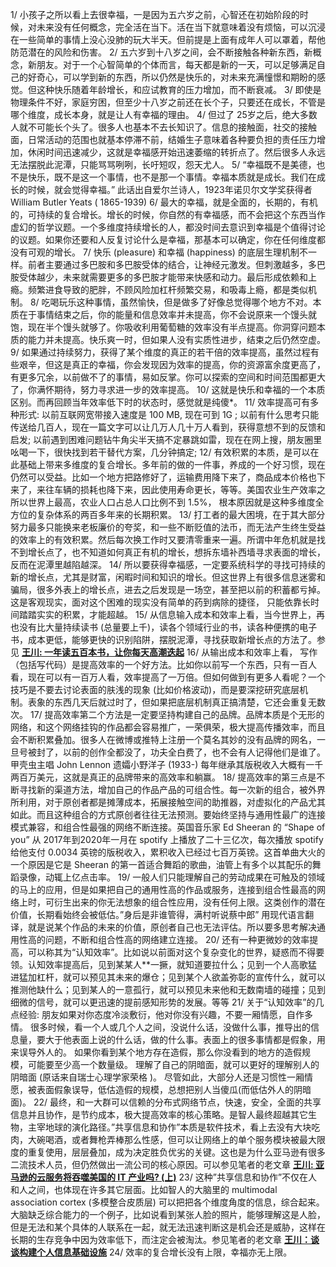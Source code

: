 1/ 小孩子之所以看上去很幸福，一是因为五六岁之前，心智还在初始阶段的时候，对未来没有任何概念，完全活在当下。活在当下就意味着没有烦恼，可以沉浸在一些简单的事情上没心没肺的玩大半天。但前提是上面有成年人可以罩着，帮他防范潜在的风险和伤害。
2/ 五六岁到十八岁之间，会不断接触各种新东西，新概念，新朋友。对于一个心智简单的个体而言，每天都是新的一天，可以足够满足自己的好奇心，可以学到新的东西，所以仍然是快乐的，对未来充满憧憬和期盼的感觉。但这种快乐随着年龄增长，和应试教育的压力增加，而不断衰减。
3/ 即使是物理条件不好，家庭穷困，但至少十八岁之前还在长个子，只要还在成长，不管是哪个维度，成长本身，就是让人有幸福的理由。
4/ 但过了 25岁之后，绝大多数人就不可能长个头了。很多人也基本不去长知识了。信息的接触面，社交的接触面，日常活动的范围也就基本停滞不前，结婚生子意味着各种要负担的责任压力增加，休闲时间迅速减少，这就是幸福感开始迅速萎缩的转折点了。然后很多人永远无法摆脱此泥潭，只能骂骂咧咧，长吁短叹，怨天尤人。
5/ “幸福既不是美德，也不是快乐，既不是这一个事情，也不是那一个事情。幸福本质就是成长。我们在成长的时候，就会觉得幸福。” 此话出自爱尔兰诗人，1923年诺贝尔文学奖获得者 William Butler Yeats ( 1865-1939)
6/ 最大的幸福，就是全面的，长期的，有机的，可持续的复合增长。增长的时候，你自然的有幸福感，而不会把这个东西当作虚幻的哲学议题。一个多维度持续增长的人，都没时间去意识到幸福是个值得讨论的议题。如果你还要和人反复讨论什么是幸福，那基本可以确定，你在任何维度都没有可观的增长。
7/ 快乐 (pleasure) 和幸福 (happiness) 的底层生理机制不一样。前者主要通过多巴胺和多巴胺受体的结合，让神经元激发。但刺激越多，多巴胺受体越少，未来就需要更多的多巴胺才能带来快感和动力。最后形成依赖和上瘾。频繁进食导致的肥胖，不顾风险加杠杆频繁交易，和吸毒上瘾，都是类似机制。
8/ 吃喝玩乐这种事情，虽然愉快，但是做多了好像总觉得哪个地方不对。本质在于事情结束之后，你的能量和信息效率并未提高，你不会说原来一个馒头就饱，现在半个馒头就够了。你吸收利用葡萄糖的效率没有半点提高。你洞穿问题本质的能力并未提高。快乐爽一时，但如果人没有实质性进步，结束之后仍然空虚。
9/ 如果通过持续努力，获得了某个维度的真正的若干倍的效率提高，虽然过程有些艰辛，但这是真正的幸福，你会发现因为效率的提高，你的资源富余度更高了，有更多冗余，以前做不了的事情，易如反掌。你可以探索的空间和时间范围都更大了，你满怀期待，努力寻求进一步的效率提高。
10/ 这就是快乐和幸福的一个本质区别。而再回顾当年效率低下时的状态时，感觉就是纯傻*。
11/ 效率提高可有多种形式: 以前互联网宽带接入速度是 100 MB, 现在可到 1G ; 以前有什么思考只能传送给几百人，现在一篇文字可以让几万人几十万人看到，获得意想不到的反馈和启发; 以前遇到困难问题钻牛角尖半天搞不定暴跳如雷，现在在网上搜，朋友圈里吆喝一下，很快找到若干替代方案，几分钟搞定;
12/ 有效积累的本质，是可以在此基础上带来多维度的复合增长。多年前的做的一件事，养成的一个好习惯，现在仍然可以受益。比如一个地方把路修好了，运输费用降下来了，商品成本价格也下来了，来往车辆的损耗也降下来，因此使用寿命更长，等等。美国农业生产效率之所以世界上最高，农业人口占总人口比例不到 1.5%， 根本原因就是这种多维度全方位的复杂体系的两百多年来的长期积累。
13/ 打工者的最大困境，在于其大部分努力最多只能换来老板廉价的夸奖，和一些不断贬值的法币，而无法产生终生受益的效率上的有效积累。然后每次换工作时又要清零重来一遍。所谓中年危机就是找不到增长点了，也不知道如何真正有机的增长，想拆东墙补西墙寻求表面的增长，反而在泥潭里越陷越深。
14/ 所以要获得幸福感，一定要系统科学的寻找可持续的新的增长点，尤其是财富，闲暇时间和知识的增长。但这世界上有很多信息迷雾和骗局，很多外表上的增长点，进去之后发现是一场空，甚至把以前的积蓄都亏掉。这是客观现实，面对这个困难的现实没有简单的药到病除的捷径， 只能依靠长时间踏踏实实的积累，才能超越。
15/ 从信息输入成本和效率上看，当今世界上，再也没有比大量持续读书 (总量要上千)，读各个领域行业的书，读各种便携的电子书，成本更低，能够更快的识别陷阱，摆脱泥潭，寻找获取新增长点的方法了。参见
**[王川: 一年读五百本书，让你每天高潮迭起](https://chuan.us/archives/<https:/chuan.us/archives/166>)**
16/ 从输出成本和效率上看， 写作（包括写代码）是提高效率的一个好方法。比如你以前写一个东西，只有一百人看，现在可以有一百万人看，效率提高了一万倍。但如何做到有更多人看呢？一个技巧是不要去讨论表面的肤浅的现象 (比如价格波动)，而是要深挖研究底层机制。表象的东西几天后就过时了，但如果把底层机制真正搞清楚，它还会重复无数次。
17/ 提高效率第二个方法是一定要坚持构建自己的品牌。品牌本质是个无形的网络，和这个网络挂钩的作品都会容易推广，一荣俱荣，极大提高传播效率，而且会不断积累叠加。很多人在微博或推特上注册一个莫名其妙的没有品牌的网名，一旦号被封了，以前的创作全都没了，功夫全白费了，也不会有人记得他们是谁了。甲壳虫主唱 John Lennon 遗孀小野洋子 (1933-) 每年继承其版税收入大概有一千两百万美元，这就是真正的品牌带来的高效率和躺赢。
18/ 提高效率的第三点是不断寻找新的渠道方法，增加自己的作品产品的可组合性。每一次新的组合，被外界所利用，对于原创者都是摊薄成本，拓展接触空间的助推器，对虚拟化的产品尤其如此。而且这种组合的方式原创者往往无法预测。要始终坚持与通用性最广的连接模式兼容，和组合性最强的网络不断连接。英国音乐家 Ed Sheeran 的 “Shape of you” 从 2017年到2020年一月在 spotify 上播放了二十三亿次，每次播放 spotify 给他支付 0.0034 英镑的版税收入，累积收入已经过七百万英镑。这首单曲大火的一个原因是它是 Sheeran 的第一首适合舞蹈的歌曲，油管上有多个以其配乐的舞蹈录像，动辄上亿点击率。
19/ 一般人们只能理解自己的劳动成果在可触及的领域的马上的应用，但是如果把自己的通用性高的作品或服务，连接到组合性最高的网络上时，可衍生出来的你无法想象的组合性应用，没有任何上限。这类创作的潜在价值，长期看始终会被低估。”身后是非谁管得，满村听说蔡中郎” 用现代语言翻译，就是说某个作品的未来的价值，原创者自己也无法评估。所以要多思考解决通用性高的问题，不断和组合性高的网络建立连接。
20/ 还有一种更微妙的效率提高，可以称其为“认知效率”。比如说以前面对这个复杂变化的世界，疑惑而不得要领。认知效率提高后，见到某某人**一撅，就知道要拉什么；见到一个人高歌猛进猛加杠杆，就可以预见其未来的爆仓；见到某个人欲盖弥彰的宣传什么，就可以推测他缺什么；见到某人的一意孤行，就可以预见未来他和无数南墙的碰撞；见到细微的信号，就可以更迅速的提前感知形势的发展。等等
21/ 关于“认知效率”的几点经验:
朋友如果对你态度冷淡敷衍，他对你没有兴趣，不要一厢情愿，自作多情。
很多时候，看一个人或几个人之间，没说什么话，没做什么事，推导出的信息量，要大于他表面上说的什么话，做的什么事。表面上的很多事情都是假象，用来误导外人的。
如果你看到某个地方存在造假，那么你没看到的地方的造假规模，可能要至少高一个数量级。
理解了自己的阴暗面，就可以更好的理解别人的阴暗面 (原话来自瑞士心理学家荣格 )。
尽管如此，大部分人还是习惯性一厢情愿，被表面假象误导，低估造假的规模，总想把别人当傻瓜(而低估外人的阴暗面)。
22/ 最终，和一大群可以信赖的分布式网络节点，快速，安全，全面的共享信息并且协作，是节约成本，极大提高效率的核心策略。是智人最终超越其它生物，主宰地球的演化路径。”共享信息和协作”本质是软件技术，看上去没有大块吃肉，大碗喝酒，或者舞枪弄棒那么性感，但可以让网络上的单个服务模块被最大限度的重复使用，层层叠加，成为决定胜负优劣的关键。这也是为什么亚马逊有很多二流技术人员，但仍然做出一流公司的核心原因。可以参见笔者的老文章
**[王川: 亚马逊的云服务将吞噬美国的 IT 产业吗? (上)](https://chuan.us/archives/<https:/chuan.us/archives/501>)**
23/ 这种”共享信息和协作”不仅在人和人之间，也体现在许多其它层面。比如智人的大脑里的 multimodal association cortex (多模整合皮质层) 可以把把各个维度角度的信息，综合起来。大脑缺乏综合能力的一个例子，比如说看到某张人脸的照片，能够理解这是人脸，但是无法和某个具体的人联系在一起，就无法迅速判断这是机会还是威胁，这样在长期的生存竞争中因为效率低下，而注定会被淘汰。参见笔者的老文章
**[王川：谈谈构建个人信息基础设施](https://chuan.us/archives/<https:/chuan.us/archives/431>)**
24/ 效率的复合增长没有上限，幸福亦无上限。
